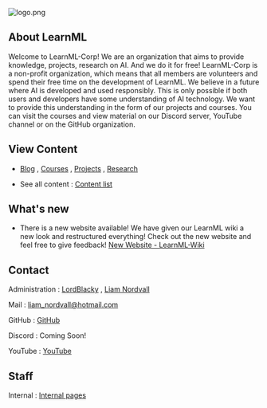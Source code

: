 ![logo.png](https://user-images.githubusercontent.com/86798194/237489892-d8cc654f-ff39-4afa-b8a6-b17af93f06a0.png)

## About LearnML

Welcome to LearnML-Corp! We are an organization that aims to provide knowledge, projects, research on AI. And we do it for free! LearnML-Corp is a non-profit organization, which means that all members are volunteers and spend their free time on the development of LearnML. We believe in a future where AI is developed and used responsibly. This is only possible if both users and developers have some understanding of AI technology. We want to provide this understanding in the form of our projects and courses. You can visit the courses and view material on our Discord server, YouTube channel or on the GitHub organization.

## View Content

- [Blog](/blog.md) , [Courses](/courses.md) , [Projects](/projects.md) , [Research](/research.md)

- See all content : [Content list](/content.md)

## What's new

- There is a new website available! We have given our LearnML wiki a new look and restructured everything! Check out the new website and feel free to give feedback! [New Website - LearnML-Wiki](https://learnml-corp.github.io)

## Contact

Administration : [LordBlacky](https://github.com/LordBlacky) , [Liam Nordvall](https://github.com/wallahi06)

Mail : [liam_nordvall@hotmail.com](mailto:liam_nordvall@hotmail.com)

GitHub : [GitHub](https://github.com/LearnML-Corp)

Discord : Coming Soon!

YouTube : [YouTube](https://www.youtube.com/@LearnMLHub)

## Staff

Internal : [Internal pages](https://github.com/LearnML-Corp/LECTURE-MATERIAL-Private-/blob/2b25d0ffbfcb3669dfa4480a32953dc16fb38ca2/introduction_to_deep_learning.md)
